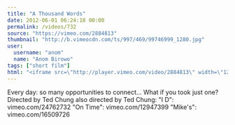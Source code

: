 ```yaml
---
title: "A Thousand Words"
date: 2012-06-01 06:24:18 00:00
permalink: /videos/732
source: "https://vimeo.com/2884813"
thumbnail: "http://b.vimeocdn.com/ts/997/469/99746999_1280.jpg"
user:
  username: "anom"
  name: "Anom Birowo"
tags: ["short film"]
html: "<iframe src=\"http://player.vimeo.com/video/2884813\" width=\"1280\" height=\"720\" frameborder=\"0\" webkitAllowFullScreen mozallowfullscreen allowFullScreen></iframe>"
---
```


Every day: so many opportunities to connect...
What if you took just one?
Directed by Ted Chung
also directed by Ted Chung:
"I D": vimeo.com/24762732
"On Time": vimeo.com/12947399
"Mike's": vimeo.com/16509726